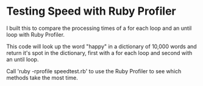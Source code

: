 Testing Speed with Ruby Profiler
================================

I built this to compare the processing times of a for each loop and an until loop with Ruby Profiler. 

This code will look up the word "happy" in a dictionary of 10,000 words and return it's spot in the dictionary, first with a for each loop and second with an until loop. 

Call 'ruby -rprofile speedtest.rb' to use the Ruby Profiler to see which methods take the most time. 